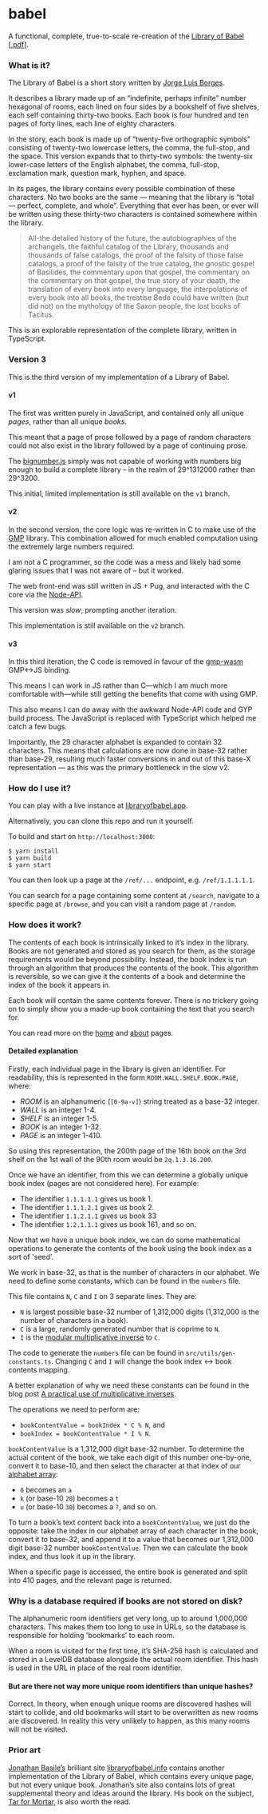 # babel

A functional, complete, true-to-scale re-creation of the [Library of Babel](https://en.wikipedia.org/wiki/The_Library_of_Babel) [[.pdf](https://libraryofbabel.app/pdf/Borges-The-Library-of-Babel.pdf)].

### What is it?

The Library of Babel is a short story written by [Jorge Luis Borges](https://en.wikipedia.org/wiki/Jorge_Luis_Borges).

It describes a library made up of an “indefinite, perhaps infinite” number hexagonal of rooms, each lined on four sides by a bookshelf of five shelves, each self containing thirty-two books. Each book is four hundred and ten pages of forty lines, each line of eighty characters.

In the story, each book is made up of “twenty-five orthographic symbols” consisting of twenty-two lowercase letters, the comma, the full-stop, and the space. This version expands that to thirty-two symbols: the twenty-six lower-case letters of the English alphabet, the comma, full-stop, exclamation mark, question mark, hyphen, and space.

In its pages, the library contains every possible combination of these characters. No two books are the same — meaning that the library is “total — perfect, complete, and whole”. Everything that ever has been, or ever will be written using these thirty-two characters is contained somewhere within the library.

> All-the detailed history of the future, the autobiographies of the archangels, the faithful catalog of the Library, thousands and thousands of false catalogs, the proof of the falsity of those false catalogs, a proof of the falsity of the true catalog, the gnostic gospel of Basilides, the commentary upon that gospel, the commentary on the commentary on that gospel, the true story of your death, the translation of every book into every language, the interpolations of every book into all books, the treatise Bede could have written (but did not) on the mythology of the Saxon people, the lost books of Tacitus. 

This is an explorable representation of the complete library, written in TypeScript.

### Version 3

This is the third version of my implementation of a Library of Babel. 

#### v1

The first was written purely in JavaScript, and contained only all unique *pages*, rather than all unique *books*. 

This meant that a page of prose followed by a page of random characters could not also exist in the library followed by a page of continuing prose. 

The [bignumber.js](https://mikemcl.github.io/bignumber.js/) simply was not capable of working with numbers big enough to build a complete library – in the realm of 29^1312000 rather than 29^3200.

This initial, limited implementation is still available on the `v1` branch.

#### v2

In the second version, the core logic was re-written in C to make use of the [GMP](https://gmplib.org/) library. This combination allowed for much enabled computation using the extremely large numbers required. 

I am not a C programmer, so the code was a mess and likely had some glaring issues that I was not aware of – but it worked. 

The web front-end was still written in JS + Pug, and interacted with the C core via the [Node-API](https://nodejs.org/api/n-api.html).

This version was *slow*, prompting another iteration.

This implementation is still available on the `v2` branch.

#### v3

In this third iteration, the C code is removed in favour of the [gmp-wasm](https://github.com/Daninet/gmp-wasm) GMP<->JS binding.

This means I can work in JS rather than C—which I am much more comfortable with—while still getting the benefits that come with using GMP.

This also means I can do away with the awkward Node-API code and GYP build process. The JavaScript is replaced with TypeScript which helped me catch a few bugs.

Importantly, the 29 character alphabet is expanded to contain 32 characters. This means that calculations are now done in base-32 rather than base-29, resulting much faster conversions in and out of this base-X representation — as this was the primary bottleneck in the slow v2.

### How do I use it?

You can play with a live instance at [libraryofbabel.app](https://libraryofbabel.app).

Alternatively, you can clone this repo and run it yourself.

To build and start on `http://localhost:3000`:

```
$ yarn install
$ yarn build
$ yarn start
```

You can then look up a page at the `/ref/...` endpoint, e.g. `/ref/1.1.1.1.1`.

You can search for a page containing some content at `/search`, navigate to a specific page at `/browse`, and you can visit a random page at `/random`.

### How does it work?

The contents of each book is intrinsically linked to it’s index in the library. Books are not generated and stored as you search for them, as the storage requirements would be beyond possibility. Instead, the book index is run through an algorithm that produces the contents of the book. This algorithm is reversible, so we can give it the contents of a book and determine the index of the book it appears in.

Each book will contain the same contents forever. There is no trickery going on to simply show you a made-up book containing the text that you search for.

You can read more on the [home](https://libraryofbabel.app) and [about](https://libraryofbabel.app/about) pages.

#### Detailed explanation

Firstly, each individual page in the library is given an identifier. For readability, this is represented in the form `ROOM.WALL.SHELF.BOOK.PAGE`, where:

* _ROOM_ is an alphanumeric (`[0-9a-v]`) string treated as a base-32 integer.
* _WALL_ is an integer 1-4.
* _SHELF_ is an integer 1-5.
* _BOOK_ is an integer 1-32.
* _PAGE_ is an integer 1-410.

So using this representation, the 200th page of the 16th book on the 3rd shelf on the 1st wall of the 90th room would be `2q.1.3.16.200`.

Once we have an identifier, from this we can determine a globally unique book index (pages are not considered here). For example:

* The identifier `1.1.1.1.1` gives us book 1.
* The identifier `1.1.1.2.1` gives us book 2.
* The identifier `1.1.2.1.1` gives us book 33
* The identifier `1.2.1.1.1` gives us book 161, and so on.

Now that we have a unique book index, we can do some mathematical operations to generate the contents of the book using the book index as a sort of 'seed'.

We work in base-32, as that is the number of characters in our alphabet. We need to define some constants, which can be found in the `numbers` file.

This file contains `N`, `C` and `I` on 3 separate lines. They are: 

* `N` is largest possible base-32 number of 1,312,000 digits (1,312,000 is the number of characters in a book).
* `C` is a large, randomly generated number that is coprime to `N`.
* `I` is the [modular multiplicative inverse](https://en.wikipedia.org/wiki/Modular_multiplicative_inverse) to `C`.

The code to generate the `numbers` file can be found in `src/utils/gen-constants.ts`. Changing `C` and `I` will change the book index <-> book contents mapping.

A better explanation of why we need these constants can be found in the blog post [A practical use of multiplicative inverses](https://ericlippert.com/2013/11/14/a-practical-use-of-multiplicative-inverses).

The operations we need to perform are:

* `bookContentValue = bookIndex * C % N`, and
* `bookIndex = bookContentValue * I % N`.

`bookContentValue` is a 1,312,000 digit base-32 number. To determine the actual content of the book, we take each digit of this number one-by-one, convert it to base-10, and then select the character at that index of our [alphabet array](./src/constants.ts):
* `0` becomes an `a`
* `k` (or base-10 `20`) becomes a `t`
* `u` (or base-10 `30`) becomes a `?`, and so on.

To turn a book’s text content back into a `bookContentValue`, we just do the opposite: take the index in our alphabet array of each character in the book, convert it to base-32, and append it to a value that becomes our 1,312,000 digit base-32 number `bookContentValue`. Then we can calculate the book index, and thus look it up in the library.

When a specific page is accessed, the entire book is generated and split into 410 pages, and the relevant page is returned.

### Why is a database required if books are not stored on disk?

The alphanumeric room identifiers get very long, up to around 1,000,000 characters. This makes them too long to use in URLs, so the database is responsible for holding 'bookmarks' to each room.

When a room is visited for the first time, it’s SHA-256 hash is calculated and stored in a LevelDB database alongside the actual room identifier. This hash is used in the URL in place of the real room identifier.

#### But are there not way more unique room identifiers than unique hashes?

Correct. In theory, when enough unique rooms are discovered hashes will start to collide, and old bookmarks will start to be overwritten as new rooms are discovered. In reality this very unlikely to happen, as this many rooms will not be visited. 

### Prior art

[Jonathan Basile’s](https://jonathanbasile.info/) brilliant site [libraryofbabel.info](https://libraryofbabel.info/) contains another implementation of the Library of Babel, which contains every unique page, but not every unique book. Jonathan’s site also contains lots of great supplemental theory and ideas around the library. His book on the subject, [Tar for Mortar](https://punctumbooks.com/titles/tar-for-mortar/), is also worth the read.

